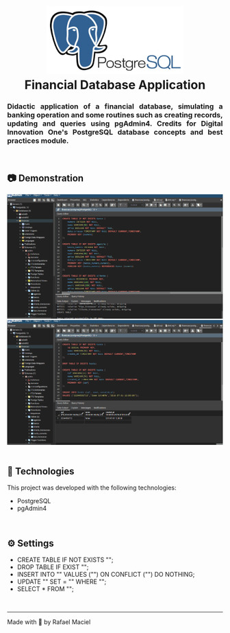 <h1 align="center">
  <img alt="" title="to.do" src=".github/demostration_aplication.png" width="320px" />
  <br>
  Financial Database Application
</h1>

<h3 align="justify">
Didactic application of a financial database, simulating a banking operation and some routines such as creating records, updating and queries using pgAdmin4. Credits for Digital Innovation One's PostgreSQL database concepts and best practices module.
</h3>

<br>

## 📷 Demonstration

<div align="center" >
  <img src=".github/demostration_aplication_1.gif">
  <br>
  <img src=".github/demostration_aplication_2.gif">
</div>

<br>

## 🚀 Technologies

This project was developed with the following technologies:

- PostgreSQL
- pgAdmin4

<br>

## ⚙ Settings
- CREATE TABLE IF NOT EXISTS "";
- DROP TABLE IF EXIST "";
- INSERT INTO "" VALUES ("") ON CONFLICT ("") DO NOTHING;
- UPDATE "" SET = "" WHERE "";
- SELECT * FROM "";
<br>

---

Made with 💜 by Rafael Maciel
